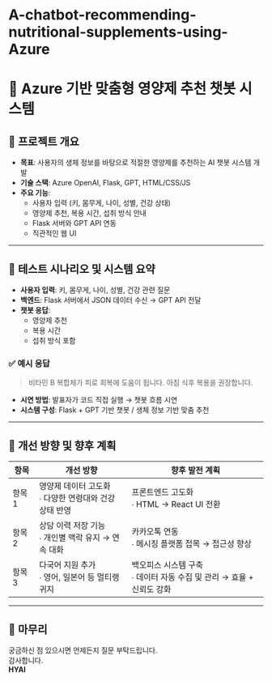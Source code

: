 # A-chatbot-recommending-nutritional-supplements-using-Azure
# 🧠 Azure 기반 맞춤형 영양제 추천 챗봇 시스템

## 📌 프로젝트 개요

- **목표**: 사용자의 생체 정보를 바탕으로 적절한 영양제를 추천하는 AI 챗봇 시스템 개발
- **기술 스택**: Azure OpenAI, Flask, GPT, HTML/CSS/JS
- **주요 기능**:
  - 사용자 입력 (키, 몸무게, 나이, 성별, 건강 상태)
  - 영양제 추천, 복용 시간, 섭취 방식 안내
  - Flask 서버와 GPT API 연동
  - 직관적인 웹 UI

---

## 🧪 테스트 시나리오 및 시스템 요약

- **사용자 입력**: 키, 몸무게, 나이, 성별, 건강 관련 질문
- **백엔드**: Flask 서버에서 JSON 데이터 수신 → GPT API 전달
- **챗봇 응답**:
  - 영양제 추천
  - 복용 시간
  - 섭취 방식 포함

### ✅ 예시 응답
> 비타민 B 복합체가 피로 회복에 도움이 됩니다. 아침 식후 복용을 권장합니다.

- **시연 방법**: 발표자가 코드 직접 실행 → 챗봇 흐름 시연
- **시스템 구성**: Flask + GPT 기반 챗봇 / 생체 정보 기반 맞춤 추천

---

## 🔄 개선 방향 및 향후 계획

| 항목 | 개선 방향 | 향후 발전 계획 |
|------|-----------|----------------|
| 항목 1 | 영양제 데이터 고도화<br>∙ 다양한 연령대와 건강 상태 반영 | 프론트엔드 고도화<br>∙ HTML → React UI 전환 |
| 항목 2 | 상담 이력 저장 기능<br>∙ 개인별 맥락 유지 → 연속 대화 | 카카오톡 연동<br>∙ 메시징 플랫폼 접목 → 접근성 향상 |
| 항목 3 | 다국어 지원 추가<br>∙ 영어, 일본어 등 멀티랭귀지 | 백오피스 시스템 구축<br>∙ 데이터 자동 수집 및 관리 → 효율 + 신뢰도 강화 |

---

## 🙏 마무리

궁금하신 점 있으시면 언제든지 질문 부탁드립니다.  
감사합니다.  
**HYAI**

